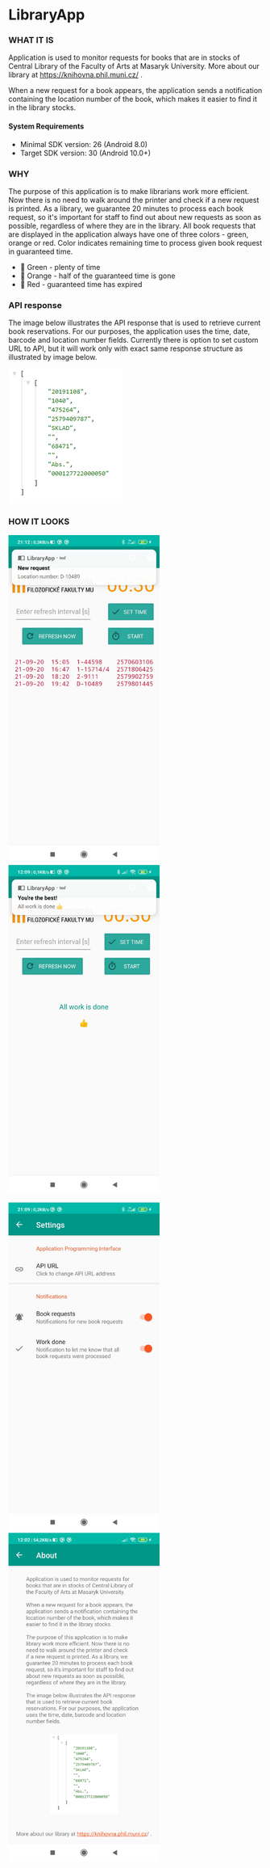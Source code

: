 # LibraryApp

### WHAT IT IS
Application is used to monitor requests for books that are in stocks of Central Library of the Faculty of Arts at Masaryk University. More about our library at https://knihovna.phil.muni.cz/ .

When a new request for a book appears, the application sends a notification containing the location number of the book, which makes it easier to find it in the library stocks.

#### System Requirements
- Minimal SDK version: 26 (Android 8.0)
- Target SDK version: 30 (Android 10.0+)

### WHY
The purpose of this application is to make librarians work more efficient. Now there is no need to walk around the printer and check if a new request is printed. As a library, we guarantee 20 minutes to process each book request, so it's important for staff to find out about new requests as soon as possible, regardless of where they are in the library.
All book requests that are displayed in the application always have one of three colors - green, orange or red. Color indicates remaining time to process given book request in guaranteed time.
- &#x1F4D7; Green - plenty of time
- &#x1F4D2; Orange - half of the guaranteed time is gone
- &#x1F4D5; Red - guaranteed time has expired


### API response
The image below illustrates the API response that is used to retrieve current book reservations. For our purposes, the application uses the time, date, barcode and location number fields. Currently there is option to set custom URL to API, but it will work only with exact same response structure as illustrated by image below.
      
![API example](images/API_JSON_example.PNG)

### HOW IT LOOKS

<img src="images/main_visual.jpg" alt="drawing" width="300"/> <img src="images/workDone_notif.jpg" alt="drawing" width="300"/>

<img src="images/settings_visual.jpg" alt="drawing" width="300"/> <img src="images/about_visual.jpg" alt="drawing" width="300"/>
